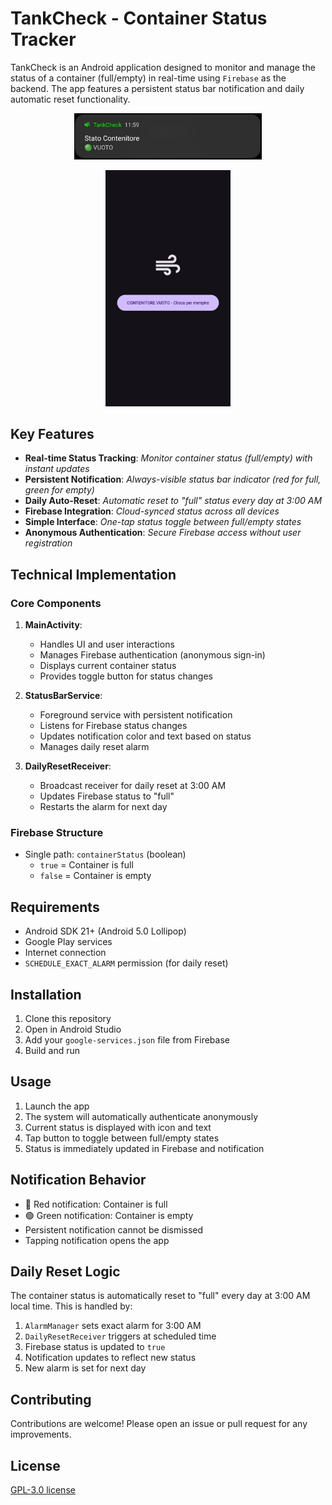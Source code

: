 # TankCheck - Container Status Tracker

TankCheck is an Android application designed to monitor and manage the status of a container (full/empty) in real-time using `Firebase` as the backend. The app features a persistent status bar notification and daily automatic reset functionality.

<p align="center">
  <img src="./public/screen.jpeg" width="300" alt="TankCheck Screenshot">
</p>

<p align="center">
  <img src="./public/toggle.jpeg" width="200" alt="TankCheck Screenshot">
</p>

## Key Features

- **Real-time Status Tracking**: *Monitor container status (full/empty) with instant updates*
- **Persistent Notification**: *Always-visible status bar indicator (red for full, green for empty)*
- **Daily Auto-Reset**: *Automatic reset to "full" status every day at 3:00 AM*
- **Firebase Integration**: *Cloud-synced status across all devices*
- **Simple Interface**: *One-tap status toggle between full/empty states*
- **Anonymous Authentication**: *Secure Firebase access without user registration*

## Technical Implementation

### Core Components

1. **MainActivity**: 
   - Handles UI and user interactions
   - Manages Firebase authentication (anonymous sign-in)
   - Displays current container status
   - Provides toggle button for status changes

2. **StatusBarService**:
   - Foreground service with persistent notification
   - Listens for Firebase status changes
   - Updates notification color and text based on status
   - Manages daily reset alarm

3. **DailyResetReceiver**:
   - Broadcast receiver for daily reset at 3:00 AM
   - Updates Firebase status to "full"
   - Restarts the alarm for next day

### Firebase Structure

- Single path: `containerStatus` (boolean)
  - `true` = Container is full
  - `false` = Container is empty

## Requirements

- Android SDK 21+ (Android 5.0 Lollipop)
- Google Play services
- Internet connection
- `SCHEDULE_EXACT_ALARM` permission (for daily reset)

## Installation

1. Clone this repository
2. Open in Android Studio
3. Add your `google-services.json` file from Firebase
4. Build and run

## Usage

1. Launch the app
2. The system will automatically authenticate anonymously
3. Current status is displayed with icon and text
4. Tap button to toggle between full/empty states
5. Status is immediately updated in Firebase and notification

## Notification Behavior

- 🔴 Red notification: Container is full
- 🟢 Green notification: Container is empty
- Persistent notification cannot be dismissed
- Tapping notification opens the app

## Daily Reset Logic

The container status is automatically reset to "full" every day at 3:00 AM local time. This is handled by:

1. `AlarmManager` sets exact alarm for 3:00 AM
2. `DailyResetReceiver` triggers at scheduled time
3. Firebase status is updated to `true`
4. Notification updates to reflect new status
5. New alarm is set for next day

## Contributing

Contributions are welcome! Please open an issue or pull request for any improvements.

## License

[GPL-3.0 license](https://github.com/comitanigiacomo/TankCheck?tab=GPL-3.0-1-ov-file)